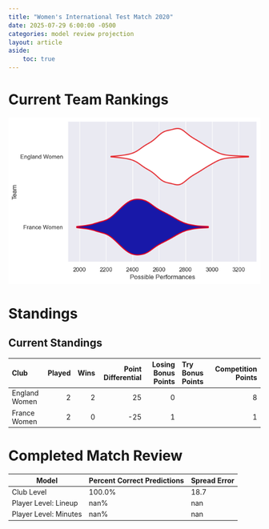 ```yaml
---  
title: "Women's International Test Match 2020"  
date: 2025-07-29 6:00:00 -0500  
categories: model review projection  
layout: article  
aside:  
    toc: true  
---
```

# Current Team Rankings


![Club Rankings](plots/rankings_Womens_International_Test_Match_2020.png)
# Standings

## Current Standings


| Club          |   Played |   Wins |   Point Differential |   Losing Bonus Points | Try Bonus Points   |   Competition Points |
|:--------------|---------:|-------:|---------------------:|----------------------:|:-------------------|---------------------:|
| England Women |        2 |      2 |                   25 |                     0 |                    |                    8 |
| France Women  |        2 |      0 |                  -25 |                     1 |                    |                    1 |



# Completed Match Review


| Model | Percent Correct Predictions | Spread Error |
| ------ | ------ | ------ |
| Club Level | 100.0% | 18.7 |
| Player Level: Lineup | nan% | nan |
| Player Level: Minutes | nan% | nan |


